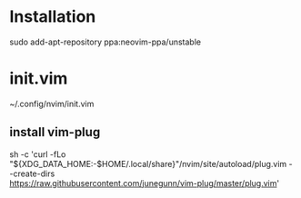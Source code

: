 
# Installation
sudo add-apt-repository ppa:neovim-ppa/unstable

# init.vim
~/.config/nvim/init.vim

## install vim-plug
sh -c 'curl -fLo "${XDG_DATA_HOME:-$HOME/.local/share}"/nvim/site/autoload/plug.vim --create-dirs \
       https://raw.githubusercontent.com/junegunn/vim-plug/master/plug.vim'

